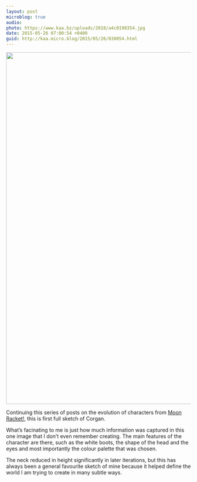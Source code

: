 ```yaml
---
layout: post
microblog: true
audio: 
photo: https://www.kaa.bz/uploads/2018/a4c0198354.jpg
date: 2015-05-26 07:00:54 +0400
guid: http://kaa.micro.blog/2015/05/26/030054.html
---
```

<img src="https://www.kaa.bz/uploads/2018/a4c0198354.jpg" alt="" width="640" height="960" class="alignnone size-full wp-image-211" />

Continuing this series of posts on the evolution of characters from <a href="http://www.moonracket.com">Moon Racket!</a>, this is first full sketch of Corgan.

What’s facinating to me is just how much information was captured in this one image that I don’t even remember creating. The main features of the character are there, such as the white boots, the shape of the head and the eyes and most importantly the colour palette that was chosen.

The neck reduced in height significantly in later iterations, but this has always been a general favourite sketch of mine because it helped define the world I am trying to create in many subtle ways.
